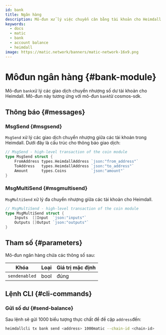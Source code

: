 ```yaml
---
id: bank
title: Ngân hàng
description: Mô-đun xử lý việc chuyển cân bằng tài khoản cho Heimdall
keywords:
  - docs
  - matic
  - bank
  - account balance
  - heimdall
image: https://matic.network/banners/matic-network-16x9.png
---
```


# Môđun ngân hàng {#bank-module}

Mô-đun `bank`xử lý các giao dịch chuyển nhượng số dư tài khoản cho Heimdall. Mô-đun này tương ứng với mô-đun `bank`từ cosmos-sdk.

## Thông báo {#messages}

### MsgSend {#msgsend}

`MsgSend` xử lý các giao dịch chuyển nhượng giữa các tài khoản trong Heimdall. Dưới đây là cấu trúc cho thông báo giao dịch:

```go
// MsgSend - high-level transaction of the coin module
type MsgSend struct {
	FromAddress types.HeimdallAddress `json:"from_address"`
	ToAddress   types.HeimdallAddress `json:"to_address"`
	Amount      types.Coins           `json:"amount"`
}
```

### MsgMultiSend {#msgmultisend}

`MsgMultiSend` xử lý đa chuyển nhượng giữa các tài khoản cho Heimdall.

```go
// MsgMultiSend - high-level transaction of the coin module
type MsgMultiSend struct {
	Inputs  []Input  `json:"inputs"`
	Outputs []Output `json:"outputs"`
}
```

## Tham số {#parameters}

Mô-đun ngân hàng chứa các thông số sau:

| Khóa | Loại | Giá trị mặc định |
|----------------------|--------|------------------|
| `sendenabled` | bool | đúng |

## Lệnh CLI {#cli-commands}

### Gửi số dư {#send-balance}

Sau lệnh sẽ gửi 1000 biểu tượng thực chất để đề cập `address`đến:

```bash
heimdallcli tx bank send <address> 1000matic --chain-id <chain-id>
```
